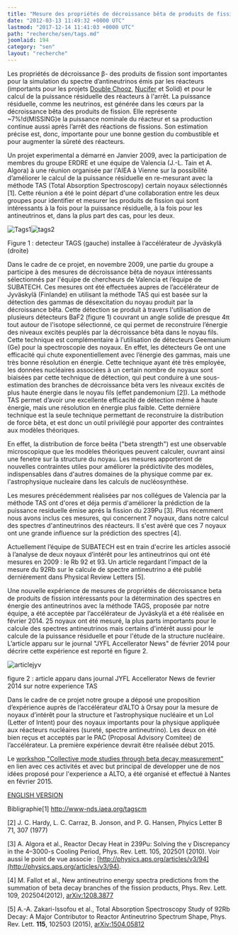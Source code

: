 ```yaml
---
title: "Mesure des propriétés de décroissance bêta de produits de fission"
date: "2012-03-13 11:49:32 +0000 UTC"
lastmod: "2017-12-14 11:41:03 +0000 UTC"
path: "recherche/sen/tags.md"
joomlaid: 194
category: "sen"
layout: "recherche"
---
```

Les propriétés de décroissance β\- des produits de fission sont importantes pour la simulation du spectre d’antineutrinos émis par les réacteurs (importants pour les projets [Double Chooz,](recherche/sen/double-chooz.md) [Nucifer](recherche/sen/nucifer.md) et Solid) et pour le calcul de la puissance résiduelle des réacteurs à l'arrêt. La puissance résiduelle, comme les neutrinos, est générée dans les cœurs par la décroissance bêta des produits de fission. Elle représente ~7%!d(MISSING)e la puissance nominale du réacteur et sa production continue aussi après l’arrêt des réactions de fissions. Son estimation précise est, donc, importante pour une bonne gestion du combustible et pour augmenter la sûreté des réacteurs.

Un projet experimental a démarré en Janvier 2009, avec la participation de membres du groupe ERDRE et une équipe de Valencia (J.-L. Tain et A. Algora) à une réunion organisée par l'AIEA à Vienne sur la possibilité d’améliorer le calcul de la puissance résiduelle en re-mesurant avec la méthode TAS (Total Absorption Spectroscopy) certain noyaux sélectionnés \[1\]. Cette réunion a été le point départ d'une collaboration entre les deux groupes pour identifier et mesurer les produits de fission qui sont intéressants à la fois pour la puissance résiduelle, à la fois pour les antineutrinos et, dans la plus part des cas, pour les deux.

![Tags1](images/Recherche/Erdre/tags/Tags1.gif)![tags2](images/Recherche/Erdre/tags/tags2.gif)

Figure 1 : detecteur TAGS (gauche) installee à l’accélérateur de Jyväskylä (droite)

Dans le cadre de ce projet, en novembre 2009, une partie du groupe a participe à des mesures de décroissance bêta de noyaux intéressants sélectionnés par l'équipe de chercheurs de Valencia et l’équipe de SUBATECH. Ces mesures ont été effectuées aupres de l’accélérateur de Jyväskylä (Finlande) en utilisant la méthode TAS qui est basée sur la détection des gammas de désexcitation du noyau produit par la décroissance bêta. Cette détection se produit à travers l'utilisation de plusieurs détecteurs BaF2 (figure 1) couvrant un angle solide de presque 4π tout autour de l'isotope sélectionné, ce qui permet de reconstruire l’énergie des niveaux excités peuplés par la décroissance bêta dans le noyau fils. Cette technique est complémentaire à l’utilisation de détecteurs Geemanium (Ge) pour la spectroscopie des noyaux. En effet, les détecteurs Ge ont une efficacité qui chute exponentiellement avec l’énergie des gammas, mais une très bonne résolution en énergie. Cette technique ayant été très employée, les données nucléaires associées à un certain nombre de noyaux sont biaisées par cette technique de détection, qui peut conduire à une sous-estimation des branches de décroissance bêta vers les niveaux excités de plus haute énergie dans le noyau fils (effet pandemonium \[2\]). La méthode TAS permet d’avoir une excellente efficacité de détection même à haute énergie, mais une résolution en énergie plus faible. Cette dernière technique est la seule technique permettant de reconstruire la distribution de force bêta, et est donc un outil privilégié pour apporter des contraintes aux modèles théoriques.

En effet, la distribution de force beêta ("beta strength") est une observable microscopique que les modèles théoriques peuvent calculer, ouvrant ainsi une fenetre sur la structure du noyau. Les mesures apporteront de nouvelles contraintes utiles pour améliorer la prédictivite des modèles, indispensables dans d'autres domaines de la physique comme par ex. l'astrophysique nucleaire dans les calculs de nucléosynthèse.

Les mesures précédemment réalisées par nos collégues de Valencia par la méthode TAS ont d'ores et déja permis d'améliorer la prédiction de la puissance residuelle émise aprés la fission du 239Pu \[3\]. Plus récemment nous avons inclus ces mesures, qui concernent 7 noyaux, dans notre calcul des spectres d'antineutrinos des réacteurs. Il s'est avèré que ces 7 noyaux ont une grande influence sur la prédiction des spectres \[4\].

Actuellement l’équipe de SUBATECH est en train d'ecrire les articles associé à l’analyse de deux noyaux d’intérêt pour les antineutrinos qui ont été mesures en 2009 : le Rb 92 et 93. Un article regardant l'impact de la mesure du 92Rb sur le calcule de spectre antineutrino a été publié derniérement dans Physical Review Letters \[5\].

Une nouvelle expérience de mesures de propriétés de décroissance beta de produits de fission intéressants pour la détermination des spectres en énergie des antineutrinos avec la méthode TAGS, proposée par notre équipe, a été acceptée par l’accélérateur de Jyväskylä et a été réalisée en février 2014. 25 noyaux ont été mesuré, la plus parts importants pour le calcule des spectres antineutrinos mais certains d'intérêt aussi pour le calcule de la puissance résiduelle et pour l'étude de la structure nucléaire. L’article apparu sur le journal "JYFL Accellerator News" de février 2014 pour décrire cette expérience est reporté en figure 2.

![articlejyv](images/Recherche/Erdre/tags/articlejyv.png)

figure 2 : article apparu dans journal JYFL Accellerator News de fevrier 2014 sur notre experience TAS

Dans le cadre de ce projet notre groupe a déposé une proposition d’expérience auprès de l’accélérateur d’ALTO à Orsay pour la mesure de noyaux d’intérêt pour la structure et l’astrophysique nucléaire et un LoI (Letter of Intent) pour des noyaux importants pour la physique appliquée aux réacteurs nucléaires (sureté, spectre antineutrino). Les deux on été bien reçus et acceptés par le PAC (Proposal Advisory Comitee) de l’accélérateur. La première expérience devrait être réalisée début 2015.

Le [workshop "Collective mode studies through beta decay measurement"](http://indico.cern.ch/event/354566/) en lien avec ces activités et avec but principal de developper une de nos idées proposé pour l'experience a ALTO, a été organisé et effectué à Nantes en février 2015. 

[ENGLISH VERSION](en/component/content/article?id=255)

Bibligraphie\[1\] http://www-nds.iaea.org/tagscm

\[2\] J. C. Hardy, L. C. Carraz, B. Jonson, and P. G. Hansen, Phyics Letter B 71, 307 (1977)

\[3\] A. Algora et al., Reactor Decay Heat in 239Pu: Solving the γ Discrepancy in the 4–3000-s Cooling Period, Phys. Rev. Lett. 105, 202501 (2010). Voir aussi le point de vue associe : [http://physics.aps.org/articles/v3/94](http://physics.aps.org/articles/v3/94).

\[4\] M. Fallot et al., New antineutrino energy spectra predictions from the summation of beta decay branches of the fission products, Phys. Rev. Lett. 109, 202504(2012), [arXiv:1208.3877](http://arxiv.org/abs/1208.3877 "Abstract")

\[5\] A.-A. Zakari-Issofou et al., Total Absorption Spectroscopy Study of 92Rb Decay: A Major Contributor to Reactor Antineutrino Spectrum Shape, Phys. Rev. Lett. **115**, 102503 (2015), [arXiv:1504.05812](http://arxiv.org/abs/1504.05812)
